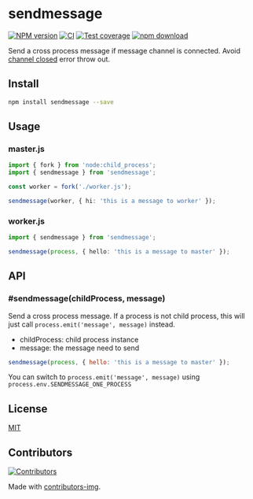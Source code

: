 # sendmessage

[![NPM version][npm-image]][npm-url]
[![CI](https://github.com/node-modules/sendmessage/actions/workflows/nodejs.yml/badge.svg)](https://github.com/node-modules/sendmessage/actions/workflows/nodejs.yml)
[![Test coverage][codecov-image]][codecov-url]
[![npm download][download-image]][download-url]

[npm-image]: https://img.shields.io/npm/v/sendmessage.svg?style=flat-square
[npm-url]: https://npmjs.org/package/sendmessage
[download-image]: https://img.shields.io/npm/dm/sendmessage.svg?style=flat-square
[download-url]: https://npmjs.org/package/sendmessage
[codecov-image]: https://codecov.io/gh/node-modules/sendmessage/branch/master/graph/badge.svg
[codecov-url]: https://codecov.io/gh/node-modules/sendmessage

Send a cross process message if message channel is connected.
Avoid [channel closed](https://github.com/joyent/node/blob/cfcb1de130867197cbc9c6012b7e84e08e53d032/lib/child_process.js#L411) error throw out.

## Install

```bash
npm install sendmessage --save
```

## Usage

### master.js

```ts
import { fork } from 'node:child_process';
import { sendmessage } from 'sendmessage';

const worker = fork('./worker.js');

sendmessage(worker, { hi: 'this is a message to worker' });
```

### worker.js

```ts
import { sendmessage } from 'sendmessage';

sendmessage(process, { hello: 'this is a message to master' });
```

## API

### #sendmessage(childProcess, message)

Send a cross process message.
If a process is not child process, this will just call `process.emit('message', message)` instead.

- childProcess: child process instance
- message: the message need to send

```js
sendmessage(process, { hello: 'this is a message to master' });
```

You can switch to `process.emit('message', message)` using `process.env.SENDMESSAGE_ONE_PROCESS`

## License

[MIT](LICENSE)

## Contributors

[![Contributors](https://contrib.rocks/image?repo=node-modules/sendmessage)](https://github.com/node-modules/sendmessage/graphs/contributors)

Made with [contributors-img](https://contrib.rocks).
